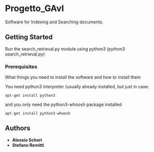 # Progetto_GAvI

Software for Indexing and Searching documents.

## Getting Started

Run the search_retrieval.py module using python3 (python3 search_retrieval.py)

### Prerequisites

What things you need to install the software and how to install them

You need python3 interpreter (usually already installed, but just in case:
```
apt-get install python3
```
and you only need the python3-whoosh package installed
```
apt-get install python3-whoosh
```

## Authors

* **Alessio Scheri**
* **Stefano Remitti**

